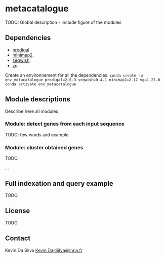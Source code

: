 # metacatalogue

TODO: Global description - include figure of the modules



## Dependencies 
* [prodigal](https://github.com/hyattpd/Prodigal)
* [minimap2](https://github.com/lh3/minimap2). 
* [seqwish](https://github.com/ekg/seqwish). 
* [vg](https://github.com/vgteam/vg). 
  
Create an environnement for all the dependencies: 
`conda create -p env_metacatalogue prodigal=2.6.3 seqwish=0.4.1 minimap2=2.17 vg=1.25.0`
`conda activate env_metacatalogue`


## Module descriptions

Describe here all modules 

### Module: detect genes from each input sequence

TODO: few words and example

### Module: cluster obtained genes

TODO

...



## Full indexation and query example

TODO

## License

TODO

## Contact

Kevin Da Silva Kevin.Da-Silva@inria.fr



